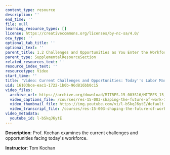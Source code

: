 ```yaml
---
content_type: resource
description: ''
end_time: ''
file: null
learning_resource_types: []
license: https://creativecommons.org/licenses/by-nc-sa/4.0/
ocw_type: ''
optional_tab_title: ''
optional_text: ''
parent_title: 1.2 Challenges and Opportunities as You Enter the Workforce
parent_type: SupplementalResourceSection
related_resources_text: ''
resource_index_text: ''
resourcetype: Video
start_time: ''
title: 'Video: Current Challenges and Opportunities: Today''s Labor Market in Perspective'
uid: 16103bce-eac1-1722-1b0b-96d816bb0c15
video_files:
  archive_url: https://archive.org/download/MITRES.15-003S16/MITRES_15_003S16_1-2-7_360p.mp4
  video_captions_file: /courses/res-15-003-shaping-the-future-of-work-15-662x-spring-2016/2760e02258f45d449aacfec41b3bd772_l-bSkqJ6ytE.vtt
  video_thumbnail_file: https://img.youtube.com/vi/l-bSkqJ6ytE/default.jpg
  video_transcript_file: /courses/res-15-003-shaping-the-future-of-work-15-662x-spring-2016/286fbf3c1e264bca926ad20e79f889b0_l-bSkqJ6ytE.pdf
video_metadata:
  youtube_id: l-bSkqJ6ytE
---
```


**Description**: Prof. Kochan examines the current challenges and opportunities facing today's workforce.

**Instructor**: Tom Kochan

